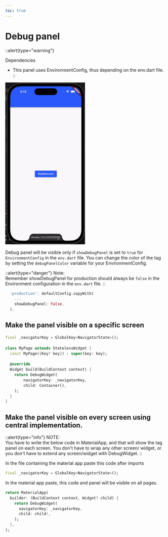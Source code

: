 ```yaml
---
toc: true
---
```


# Debug panel

::alert{type="warning"}

Dependencies

- This panel uses EnvironmentConfig, thus depending on the env.dart file.
::

<img height="512" src="/images/flutter/debug-panel.gif" alt="debug-panel">

Debug panel will be visible only if `showDebugPanel` is set to `true` for `EnvironmentConfig` in the `env.dart` file. You can change the color of the tag by setting the `debugPanelColor` variable for your EnvironmentConfig.

::alert{type="danger"}
Note:   
Remember showDebugPanel for production should always be `false` in the Environment configuration in the `env.dart` file.
::

```dart
  'production': defaultConfig.copyWith(
    ...
    showDebugPanel: false,
  ),
```

## Make the panel visible on a specific screen

```dart
final _navigatorKey = GlobalKey<NavigatorState>();

class MyPage extends StatelessWidget {
  const MyPage({Key? key}) : super(key: key);

  @override
  Widget build(BuildContext context) {
    return DebugWidget(
        navigatorKey: _navigatorKey,
        child: Container(),
    );
  }
}
```

## Make the panel visible on every screen using central implementation.

::alert{type="info"}
NOTE:   
You have to write the below code in MaterialApp, and that will show the tag panel on each screen. You don't have to wrap any other screen/ widget, or you don't have to extend any screen/widget with DebugWidget.
::

In the file containing the material app paste this code after imports
```dart
final _navigatorKey = GlobalKey<NavigatorState>();
```

 In the material app paste, this code and panel will be visible on all pages.
```dart
return MaterialApp(
  builder: (BuildContext context, Widget? child) {
    return DebugWidget(
      navigatorKey: _navigatorKey,
      child: child!,
    );
  },
);
```